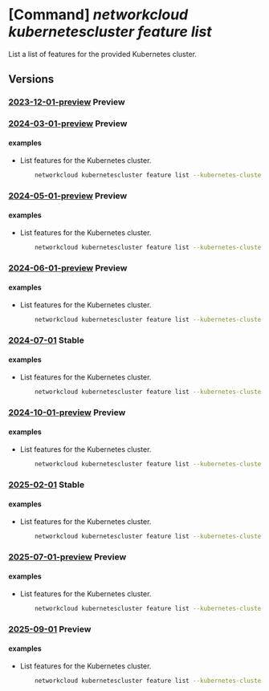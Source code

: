 # [Command] _networkcloud kubernetescluster feature list_

List a list of features for the provided Kubernetes cluster.

## Versions

### [2023-12-01-preview](/Resources/mgmt-plane/L3N1YnNjcmlwdGlvbnMve30vcmVzb3VyY2Vncm91cHMve30vcHJvdmlkZXJzL21pY3Jvc29mdC5uZXR3b3JrY2xvdWQva3ViZXJuZXRlc2NsdXN0ZXJzL3t9L2ZlYXR1cmVz/2023-12-01-preview.xml) **Preview**

<!-- mgmt-plane /subscriptions/{}/resourcegroups/{}/providers/microsoft.networkcloud/kubernetesclusters/{}/features 2023-12-01-preview -->

### [2024-03-01-preview](/Resources/mgmt-plane/L3N1YnNjcmlwdGlvbnMve30vcmVzb3VyY2Vncm91cHMve30vcHJvdmlkZXJzL21pY3Jvc29mdC5uZXR3b3JrY2xvdWQva3ViZXJuZXRlc2NsdXN0ZXJzL3t9L2ZlYXR1cmVz/2024-03-01-preview.xml) **Preview**

<!-- mgmt-plane /subscriptions/{}/resourcegroups/{}/providers/microsoft.networkcloud/kubernetesclusters/{}/features 2024-03-01-preview -->

#### examples

- List features for the Kubernetes cluster.
    ```bash
        networkcloud kubernetescluster feature list --kubernetes-cluster-name "kubernetesClusterName" --resource-group "resourceGroupName"
    ```

### [2024-05-01-preview](/Resources/mgmt-plane/L3N1YnNjcmlwdGlvbnMve30vcmVzb3VyY2Vncm91cHMve30vcHJvdmlkZXJzL21pY3Jvc29mdC5uZXR3b3JrY2xvdWQva3ViZXJuZXRlc2NsdXN0ZXJzL3t9L2ZlYXR1cmVz/2024-05-01-preview.xml) **Preview**

<!-- mgmt-plane /subscriptions/{}/resourcegroups/{}/providers/microsoft.networkcloud/kubernetesclusters/{}/features 2024-05-01-preview -->

#### examples

- List features for the Kubernetes cluster.
    ```bash
        networkcloud kubernetescluster feature list --kubernetes-cluster-name "kubernetesClusterName" --resource-group "resourceGroupName"
    ```

### [2024-06-01-preview](/Resources/mgmt-plane/L3N1YnNjcmlwdGlvbnMve30vcmVzb3VyY2Vncm91cHMve30vcHJvdmlkZXJzL21pY3Jvc29mdC5uZXR3b3JrY2xvdWQva3ViZXJuZXRlc2NsdXN0ZXJzL3t9L2ZlYXR1cmVz/2024-06-01-preview.xml) **Preview**

<!-- mgmt-plane /subscriptions/{}/resourcegroups/{}/providers/microsoft.networkcloud/kubernetesclusters/{}/features 2024-06-01-preview -->

#### examples

- List features for the Kubernetes cluster.
    ```bash
        networkcloud kubernetescluster feature list --kubernetes-cluster-name "kubernetesClusterName" --resource-group "resourceGroupName"
    ```

### [2024-07-01](/Resources/mgmt-plane/L3N1YnNjcmlwdGlvbnMve30vcmVzb3VyY2Vncm91cHMve30vcHJvdmlkZXJzL21pY3Jvc29mdC5uZXR3b3JrY2xvdWQva3ViZXJuZXRlc2NsdXN0ZXJzL3t9L2ZlYXR1cmVz/2024-07-01.xml) **Stable**

<!-- mgmt-plane /subscriptions/{}/resourcegroups/{}/providers/microsoft.networkcloud/kubernetesclusters/{}/features 2024-07-01 -->

#### examples

- List features for the Kubernetes cluster.
    ```bash
        networkcloud kubernetescluster feature list --kubernetes-cluster-name "kubernetesClusterName" --resource-group "resourceGroupName"
    ```

### [2024-10-01-preview](/Resources/mgmt-plane/L3N1YnNjcmlwdGlvbnMve30vcmVzb3VyY2Vncm91cHMve30vcHJvdmlkZXJzL21pY3Jvc29mdC5uZXR3b3JrY2xvdWQva3ViZXJuZXRlc2NsdXN0ZXJzL3t9L2ZlYXR1cmVz/2024-10-01-preview.xml) **Preview**

<!-- mgmt-plane /subscriptions/{}/resourcegroups/{}/providers/microsoft.networkcloud/kubernetesclusters/{}/features 2024-10-01-preview -->

#### examples

- List features for the Kubernetes cluster.
    ```bash
        networkcloud kubernetescluster feature list --kubernetes-cluster-name "kubernetesClusterName" --resource-group "resourceGroupName"
    ```

### [2025-02-01](/Resources/mgmt-plane/L3N1YnNjcmlwdGlvbnMve30vcmVzb3VyY2Vncm91cHMve30vcHJvdmlkZXJzL21pY3Jvc29mdC5uZXR3b3JrY2xvdWQva3ViZXJuZXRlc2NsdXN0ZXJzL3t9L2ZlYXR1cmVz/2025-02-01.xml) **Stable**

<!-- mgmt-plane /subscriptions/{}/resourcegroups/{}/providers/microsoft.networkcloud/kubernetesclusters/{}/features 2025-02-01 -->

#### examples

- List features for the Kubernetes cluster.
    ```bash
        networkcloud kubernetescluster feature list --kubernetes-cluster-name "kubernetesClusterName" --resource-group "resourceGroupName"
    ```

### [2025-07-01-preview](/Resources/mgmt-plane/L3N1YnNjcmlwdGlvbnMve30vcmVzb3VyY2Vncm91cHMve30vcHJvdmlkZXJzL21pY3Jvc29mdC5uZXR3b3JrY2xvdWQva3ViZXJuZXRlc2NsdXN0ZXJzL3t9L2ZlYXR1cmVz/2025-07-01-preview.xml) **Preview**

<!-- mgmt-plane /subscriptions/{}/resourcegroups/{}/providers/microsoft.networkcloud/kubernetesclusters/{}/features 2025-07-01-preview -->

#### examples

- List features for the Kubernetes cluster.
    ```bash
        networkcloud kubernetescluster feature list --kubernetes-cluster-name "kubernetesClusterName" --resource-group "resourceGroupName"
    ```

### [2025-09-01](/Resources/mgmt-plane/L3N1YnNjcmlwdGlvbnMve30vcmVzb3VyY2Vncm91cHMve30vcHJvdmlkZXJzL21pY3Jvc29mdC5uZXR3b3JrY2xvdWQva3ViZXJuZXRlc2NsdXN0ZXJzL3t9L2ZlYXR1cmVz/2025-09-01.xml) **Preview**

<!-- mgmt-plane /subscriptions/{}/resourcegroups/{}/providers/microsoft.networkcloud/kubernetesclusters/{}/features 2025-09-01 -->

#### examples

- List features for the Kubernetes cluster.
    ```bash
        networkcloud kubernetescluster feature list --kubernetes-cluster-name "kubernetesClusterName" --resource-group "resourceGroupName"
    ```
